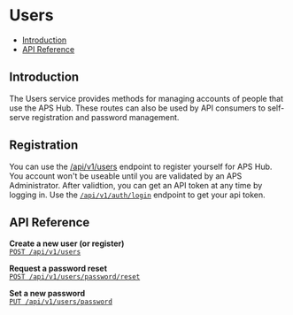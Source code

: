 # Users

- [Introduction](#introduction)
- [API Reference](#api-reference)

## Introduction

The Users service provides methods for managing accounts of people that
use the APS Hub. These routes can also be used by API consumers to
self-serve registration and password management.

## Registration

You can use the [/api/v1/users](./post-users.md) endpoint to register
yourself for APS Hub. You account won't be useable until you are
validated by an APS Administrator. After validtion, you can
get an API token at any time by logging in. Use the
[`/api/v1/auth/login`](../auth/post-auth-login.md) endpoint to
get your api token.

## API Reference

**Create a new user (or register)**\
[`POST /api/v1/users`](./post-users.md)

**Request a password reset**\
[`POST /api/v1/users/password/reset`](./post-users-password-reset.md)

**Set a new password**\
[`PUT /api/v1/users/password`](./put-users-password.md)


